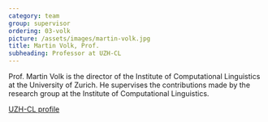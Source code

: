 ```yaml
---
category: team
group: supervisor
ordering: 03-volk
picture: /assets/images/martin-volk.jpg
title: Martin Volk, Prof.
subheading: Professor at UZH-CL
---
```


Prof. Martin Volk is the director of the Institute of Computational Linguistics at the University of Zurich. He supervises the contributions made by the research group at the Institute of Computational Linguistics.

[UZH-CL profile](http://www.cl.uzh.ch/de/people/team/compling/volk.html)
